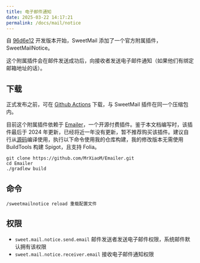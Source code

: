 ```yaml
---
title: 电子邮件通知
date: 2025-03-22 14:17:21
permalink: /docs/mail/notice
---
```


自 [96d6e12](https://github.com/MrXiaoM/SweetMail/commit/96d6e1228b26e1b92d20bae4131400fc4e892e07) 开发版本开始，SweetMail 添加了一个官方附属插件，SweetMailNotice。

这个附属插件会在邮件发送成功后，向接收者发送电子邮件通知（如果他们有绑定邮箱地址的话）。

## 下载

正式发布之前，可在 [Github Actions](https://github.com/MrXiaoM/SweetMail/actions) 下载，与 SweetMail 插件在同一个压缩包内。

目前这个附属插件依赖于 [Emailer](https://www.spigotmc.org/resources/66184/)，一个开源付费插件。鉴于本文档编写时，该插件最后于 2024 年更新，已经将近一年没有更新，暂不推荐购买该插件。建议自行从[源码](https://github.com/MrXiaoM/Emailer)编译使用，执行以下命令使用我的仓库构建，我的修改版本无需使用 BuildTools 构建 Spigot，且支持 Folia。
```shell
git clone https://github.com/MrXiaoM/Emailer.git
cd Emailer
./gradlew build
```

## 命令

```
/sweetmailnotice reload 重载配置文件
```

## 权限

+ `sweet.mail.notice.send.email` 邮件发送者发送电子邮件权限，系统邮件默认拥有该权限
+ `sweet.mail.notice.receiver.email` 接收电子邮件通知权限
